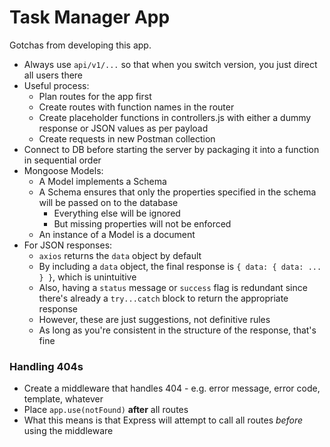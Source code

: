 # Task Manager App
Gotchas from developing this app.

- Always use `api/v1/...` so that when you switch version, you just direct all users there
- Useful process:
  - Plan routes for the app first
  - Create routes with function names in the router
  - Create placeholder functions in controllers.js with either a dummy response or JSON values as per payload
  - Create requests in new Postman collection
- Connect to DB before starting the server by packaging it into a function in sequential order
- Mongoose Models:
  - A Model implements a Schema
  - A Schema ensures that only the properties specified in the schema will be passed on to the database
    - Everything else will be ignored
    - But missing properties will not be enforced
  - An instance of a Model is a document
- For JSON responses:
  - `axios` returns the `data` object by default
  - By including a `data` object, the final response is `{ data: { data: ... } }`, which is unintuitive
  - Also, having a `status` message or `success` flag is redundant since there's already a `try...catch` block to return the appropriate response
  - However, these are just suggestions, not definitive rules
  - As long as you're consistent in the structure of the response, that's fine

### Handling 404s
- Create a middleware that handles 404 - e.g. error message, error code, template, whatever
- Place `app.use(notFound)` **after** all routes
- What this means is that Express will attempt to call all routes *before* using the middleware